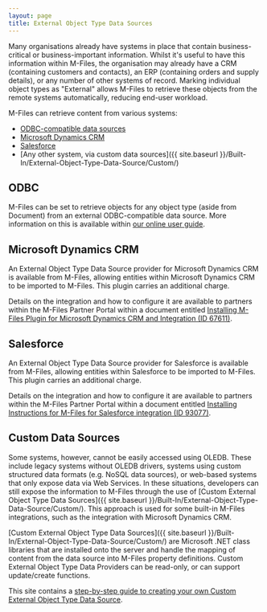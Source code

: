 ```yaml
---
layout: page
title: External Object Type Data Sources
---
```


Many organisations already have systems in place that contain business-critical or business-important information.  Whilst it's useful to have this information within M-Files, the organisation may already have a CRM (containing customers and contacts), an ERP (containing orders and supply details), or any number of other systems of record.  Marking individual object types as "External" allows M-Files to retrieve these objects from the remote systems automatically, reducing end-user workload.

M-Files can retrieve content from various systems:

* [ODBC-compatible data sources](#odbc)
* [Microsoft Dynamics CRM](#dynamics-crm)
* [Salesforce](#salesforce)
* [Any other system, via custom data sources]({{ site.baseurl }}/Built-In/External-Object-Type-Data-Source/Custom/)

## ODBC

M-Files can be set to retrieve objects for any object type (aside from Document) from an external ODBC-compatible data source.  More information on this is available within [our online user guide](http://www.m-files.com/user-guide/latest/eng/#Connection_to_external_database.html).

## Microsoft Dynamics CRM

An External Object Type Data Source provider for Microsoft Dynamics CRM is available from M-Files, allowing entities within Microsoft Dynamics CRM to be imported to M-Files.  This plugin carries an additional charge.

Details on the integration and how to configure it are available to partners within the M-Files Partner Portal within a document entitled [Installing M-Files Plugin for Microsoft Dynamics CRM and Integration (ID 67611)](m-files://show/CE7643CB-C9BB-4536-8187-707DB78EAF2A/0-1673?object=5D2C4190-1B89-4646-9E3A-681A5D15A6C1).

## Salesforce

An External Object Type Data Source provider for Salesforce is available from M-Files, allowing entities within Salesforce to be imported to M-Files.  This plugin carries an additional charge.

Details on the integration and how to configure it are available to partners within the M-Files Partner Portal within a document entitled [Installing Instructions for M-Files for Salesforce integration (ID 93077)](m-files://show/CE7643CB-C9BB-4536-8187-707DB78EAF2A/0-352?object=FA7D9549-D8BF-4EDE-B5E7-BFEC401C44EC).

## Custom Data Sources

Some systems, however, cannot be easily accessed using OLEDB.  These include legacy systems without OLEDB drivers, systems using custom structured data formats (e.g. NoSQL data sources), or web-based systems that only expose data via Web Services.  In these situations, developers can still expose the information to M-Files through the use of [Custom External Object Type Data Sources]({{ site.baseurl }}/Built-In/External-Object-Type-Data-Source/Custom/).  This approach is used for some built-in M-Files integrations, such as the integration with Microsoft Dynamics CRM.

[Custom External Object Type Data Sources]({{ site.baseurl }}/Built-In/External-Object-Type-Data-Source/Custom/) are Microsoft .NET class libraries that are installed onto the server and handle the mapping of content from the data source into M-Files property definitions.  Custom External Object Type Data Providers can be read-only, or can support update/create functions.

<p class="note">This site contains a <a href="{{ site.baseurl }}/Built-In/External-Object-Type-Data-Source/Custom/">step-by-step guide to creating your own Custom External Object Type Data Source</a>.</p>